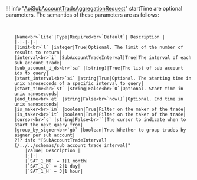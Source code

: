 !!! info "[ApiSubAccountTradeAggregationRequest](/../../schemas/api_sub_account_trade_aggregation_request)"
    startTime are optional parameters. The semantics of these parameters are as follows:<ul><br>

    |Name<br>`Lite`|Type|Required<br>`Default`| Description |
    |-|-|-|-|
    |limit<br>`l` |integer|True|Optional. The limit of the number of results to return|
    |interval<br>`i` |SubAccountTradeInterval|True|The interval of each sub account trade|
    |sub_account_i_ds<br>`sa` |[string]|True|The list of sub account ids to query|
    |start_interval<br>`si` |string|True|Optional. The starting time in unix nanoseconds of a specific interval to query|
    |start_time<br>`st` |string|False<br>`0`|Optional. Start time in unix nanoseconds|
    |end_time<br>`et` |string|False<br>`now()`|Optional. End time in unix nanoseconds|
    |is_maker<br>`im` |boolean|True|Filter on the maker of the trade|
    |is_taker<br>`it` |boolean|True|Filter on the taker of the trade|
    |cursor<br>`c` |string|False<br>``|The cursor to indicate when to start the next query from|
    |group_by_signer<br>`gb` |boolean|True|Whether to group trades by signer per sub account|
    ??? info "[SubAccountTradeInterval](/../../schemas/sub_account_trade_interval)"
        |Value| Description |
        |-|-|
        |`SAT_1_MO` = 1|1 month|
        |`SAT_1_D` = 2|1 day|
        |`SAT_1_H` = 3|1 hour|
